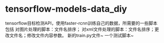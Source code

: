 # tensorflow-models-data_diy
tensorflow目标检测API，使用faster-rcnn训练自己的数据，所需要的一些脚本
包括
对图片处理的脚本：文件名排序；
对xml文件处理的脚本：文件名排序；更改文件名；修改文件内容参数。
新的train.py文件~
一个测试脚本~
